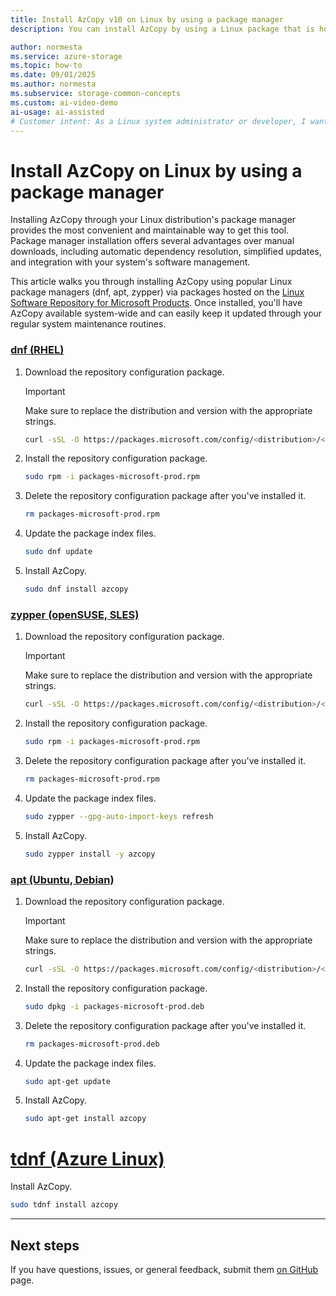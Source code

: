 ```yaml
---
title: Install AzCopy v10 on Linux by using a package manager
description: You can install AzCopy by using a Linux package that is hosted on the Linux Software Repository for Microsoft Products.

author: normesta
ms.service: azure-storage
ms.topic: how-to
ms.date: 09/01/2025
ms.author: normesta
ms.subservice: storage-common-concepts
ms.custom: ai-video-demo
ai-usage: ai-assisted
# Customer intent: As a Linux system administrator or developer, I want to install AzCopy using my distribution's package manager, so that I can easily maintain and update the tool while ensuring proper system integration for Azure Storage operations.
---
```


# Install AzCopy on Linux by using a package manager

Installing AzCopy through your Linux distribution's package manager provides the most convenient and maintainable way to get this tool. Package manager installation offers several advantages over manual downloads, including automatic dependency resolution, simplified updates, and integration with your system's software management.

This article walks you through installing AzCopy using popular Linux package managers (dnf, apt, zypper) via packages hosted on the [Linux Software Repository for Microsoft Products](/linux/packages). Once installed, you'll have AzCopy available system-wide and can easily keep it updated through your regular system maintenance routines.

### [dnf (RHEL)](#tab/dnf)

1. Download the repository configuration package.

   > [!IMPORTANT]
   > Make sure to replace the distribution and version with the appropriate strings.

   ```bash
   curl -sSL -O https://packages.microsoft.com/config/<distribution>/<version>/packages-microsoft-prod.rpm
   ```

2. Install the repository configuration package.

   ```bash
   sudo rpm -i packages-microsoft-prod.rpm
   ````

3. Delete the repository configuration package after you've installed it.

   ```bash
   rm packages-microsoft-prod.rpm
   ````

4. Update the package index files.

   ```bash
   sudo dnf update
   ```

5. Install AzCopy.

   ```bash
   sudo dnf install azcopy
   ```

### [zypper (openSUSE, SLES)](#tab/zypper)

1. Download the repository configuration package.

   > [!IMPORTANT]
   > Make sure to replace the distribution and version with the appropriate strings.

   ```bash
   curl -sSL -O https://packages.microsoft.com/config/<distribution>/<version>/packages-microsoft-prod.rpm
   ```

2. Install the repository configuration package.

   ```bash
   sudo rpm -i packages-microsoft-prod.rpm
   ```

3. Delete the repository configuration package after you've installed it.

   ```bash
   rm packages-microsoft-prod.rpm
   ```

4. Update the package index files.

   ```bash
   sudo zypper --gpg-auto-import-keys refresh
   ```

5. Install AzCopy.

   ```bash
   sudo zypper install -y azcopy
   ```

### [apt (Ubuntu, Debian)](#tab/apt)

1. Download the repository configuration package.

   > [!IMPORTANT]
   > Make sure to replace the distribution and version with the appropriate strings.

   ```bash
   curl -sSL -O https://packages.microsoft.com/config/<distribution>/<version>/packages-microsoft-prod.deb
   ```

2. Install the repository configuration package.

   ```bash
   sudo dpkg -i packages-microsoft-prod.deb
   ```

3. Delete the repository configuration package after you've installed it.

   ```bash
   rm packages-microsoft-prod.deb
   ```

4. Update the package index files.

   ```bash
   sudo apt-get update
   ```

5. Install AzCopy.

   ```bash
   sudo apt-get install azcopy
   ```

# [tdnf (Azure Linux)](#tab/tdnf)

Install AzCopy.

```bash
sudo tdnf install azcopy
```

---

## Next steps

If you have questions, issues, or general feedback, submit them [on GitHub](https://github.com/Azure/azure-storage-azcopy) page.
